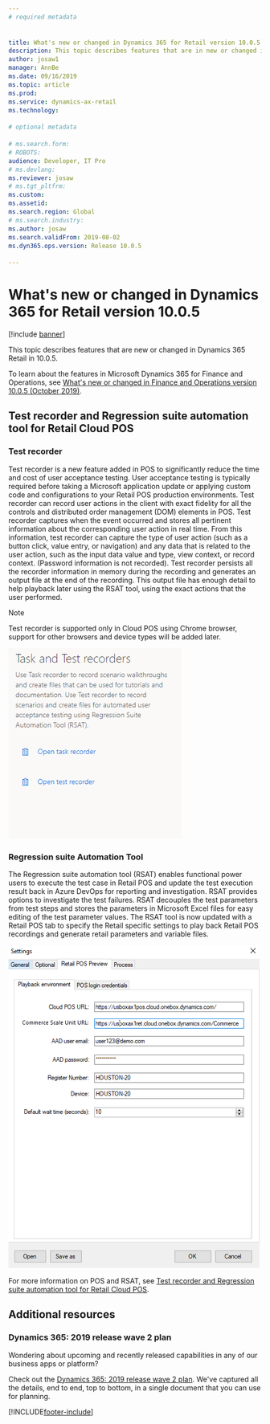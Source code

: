 ```yaml
---
# required metadata


title: What's new or changed in Dynamics 365 for Retail version 10.0.5
description: This topic describes features that are in new or changed in Dynamics 365 for Retail. 
author: josaw1
manager: AnnBe
ms.date: 09/16/2019
ms.topic: article
ms.prod: 
ms.service: dynamics-ax-retail
ms.technology: 

# optional metadata

# ms.search.form: 
# ROBOTS: 
audience: Developer, IT Pro
# ms.devlang: 
ms.reviewer: josaw
# ms.tgt_pltfrm: 
ms.custom: 
ms.assetid: 
ms.search.region: Global
# ms.search.industry: 
ms.author: josaw
ms.search.validFrom: 2019-08-02
ms.dyn365.ops.version: Release 10.0.5

---
```

# What's new or changed in Dynamics 365 for Retail version 10.0.5


[!include [banner](../../includes/banner.md)]

This topic describes features that are new or changed in Dynamics 365 Retail in 10.0.5. 


To learn about the features in Microsoft Dynamics 365 for Finance and Operations, see [What's new or changed in Finance and Operations version 10.0.5 (October 2019)](https://docs.microsoft.com/dynamics365/unified-operations/fin-and-ops/get-started/whats-new-changed-10-0-5).

## Test recorder and Regression suite automation tool for Retail Cloud POS
  
### Test recorder
Test recorder is a new feature added in POS to significantly reduce the time and cost of user acceptance testing. User acceptance testing is typically required before taking a Microsoft application update or applying custom code and configurations to your Retail POS production environments. Test recorder can record user actions in the client with exact fidelity for all the controls and distributed order management (DOM) elements in POS. Test recorder captures when the event occurred and stores all pertinent information about the corresponding user action in real time. From this information, test recorder can capture the type of user action (such as a button click, value entry, or navigation) and any data that is related to the user action, such as the input data value and type, view context, or record context. (Password information is not recorded). Test recorder persists all the recorder information in memory during the recording and generates an output file at the end of the recording. This output file has enough detail to help playback later using the RSAT tool, using the exact actions that the user performed.

> [!NOTE]
> Test recorder is supported only in Cloud POS using Chrome browser, support for other browsers and device types will be added later.

![Test recorder](../dev-itpro/media/CreateTest.png)

### Regression suite Automation Tool
The Regression suite automation tool (RSAT) enables functional power users to execute the test case in Retail POS and update the test execution result back in Azure DevOps for reporting and investigation. RSAT provides options to investigate the test failures. RSAT decouples the test parameters from test steps and stores the parameters in Microsoft Excel files for easy editing of the test parameter values. The RSAT tool is now updated with a Retail POS tab to specify the Retail specific settings to play back Retail POS recordings and generate retail parameters and variable files.

![POS playback environment setting](../dev-itpro/media/Settings.PNG)

For more information on POS and RSAT, see [Test recorder and Regression suite automation tool for Retail Cloud POS](../dev-itpro/pos-rsat.md).

## Additional resources

### Dynamics 365: 2019 release wave 2 plan

Wondering about upcoming and recently released capabilities in any of our business apps or platform?

Check out the [Dynamics 365: 2019 release wave 2 plan](https://docs.microsoft.com/dynamics365-release-plan/2019wave2/index). We've captured all the details, end to end, top to bottom, in a single document that you can use for planning.


[!INCLUDE[footer-include](../../includes/footer-banner.md)]